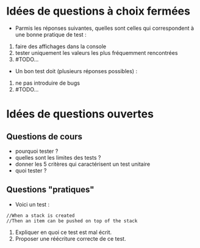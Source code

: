 # Idées de questions à choix fermées
* Parmis les réponses suivantes, quelles sont celles qui correspondent à une bonne pratique de test :
1. faire des affichages dans la console
2. tester uniquement les valeurs les plus fréquemment rencontrées
3. #TODO...
* Un bon test doit (plusieurs réponses possibles) :
1. ne pas introduire de bugs
2. #TODO...


# Idées de questions ouvertes

## Questions de cours
* pourquoi tester ?
* quelles sont les limites des tests ?
* donner les 5 critères qui caractérisent un test unitaire
* quoi tester ?

## Questions "pratiques"
* Voici un test :
```
//When a stack is created
//Then an item can be pushed on top of the stack
```
1. Expliquer en quoi ce test est mal écrit.
2. Proposer une réécriture correcte de ce test.
